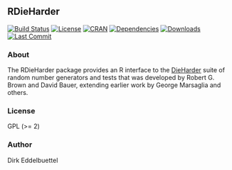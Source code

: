## RDieHarder  

[![Build Status](https://travis-ci.org/eddelbuettel/rdieharder.svg)](https://travis-ci.org/eddelbuettel/rdieharder) 
[![License](https://img.shields.io/badge/license-GPL%20%28%3E=%202%29-brightgreen.svg?style=flat)](https://www.gnu.org/licenses/gpl-2.0.html) 
[![CRAN](https://www.r-pkg.org/badges/version/RDieHarder)](https://cran.r-project.org/package=RDieHarder)
[![Dependencies](https://tinyverse.netlify.com/badge/RDieHarder)](https://cran.r-project.org/package=RDieHarder)
[![Downloads](https://cranlogs.r-pkg.org/badges/RDieHarder?color=brightgreen)](https://www.r-pkg.org/pkg/RDieHarder)
[![Last Commit](https://img.shields.io/github/last-commit/eddelbuettel/rdieharder)](https://github.com/eddelbuettel/rdieharder)

### About

The RDieHarder package provides an R interface to the
[DieHarder](https://webhome.phy.duke.edu/~rgb/General/dieharder.php) suite of
random number generators and tests that was developed by Robert G. Brown and
David Bauer, extending earlier work by George Marsaglia and others.

### License

GPL (>= 2)

### Author

Dirk Eddelbuettel
